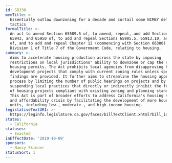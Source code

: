 ```yaml
---
id: SB330
memTitle: >-
  Essentially outlaw downzoning for a decade and curtail some NIMBY delay
  tactics
formalTitle: >-
  An act to amend Section 65589.5 of, to amend, repeal, and add Sections 65940,
  65943, and 65950 of, to add and repeal Sections 65905.5, 65913.10, and 65941.1
  of, and to add and repeal Chapter 12 (commencing with Section 66300) of
  Division 1 of Title 7 of the Government Code, relating to housing.
summary: >-
  Aims to accelerate housing production across the state by imposing
  restrictions on local jurisdictions' ability to downzone or cap the number of
  housing permits. The Act prohibits local agencies from disapproving housing
  development projects that comply with current zoning rules unless specific
  findings are provided. It further aims to streamline the housing approval
  process by limiting the number of public hearings on projects and by
  suspending local practices that directly or indirectly inhibit the feasibility
  of housing projects compliant with existing zoning and planning standards.
  This Act is part of broader efforts to address California's housing shortage
  and affordability crisis by facilitating the development of more housing
  units, including low-, moderate-, and high-income housing.
legislativeTextURI: >-
  https://leginfo.legislature.ca.gov/faces/billTextClient.xhtml?bill_id=201920200SB330
states:
  - California
statuses:
  - Enacted
inEffectDate: '2019-10-09'
sponsors:
  - Nancy Skinner
statusSort: 1
---
```

